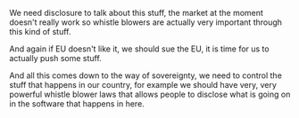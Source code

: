 We need disclosure to talk about this stuff, the market at the moment doesn't really work so whistle blowers are actually very important through this kind of stuff.

And again if EU doesn't like it, we should sue the EU, it is time for us to actually push some stuff.

And all this comes down to the way of sovereignty, we need to control the stuff that happens in our country, for example we should have very, very powerful whistle blower laws that allows people to disclose what is going on in the software that happens in here.

